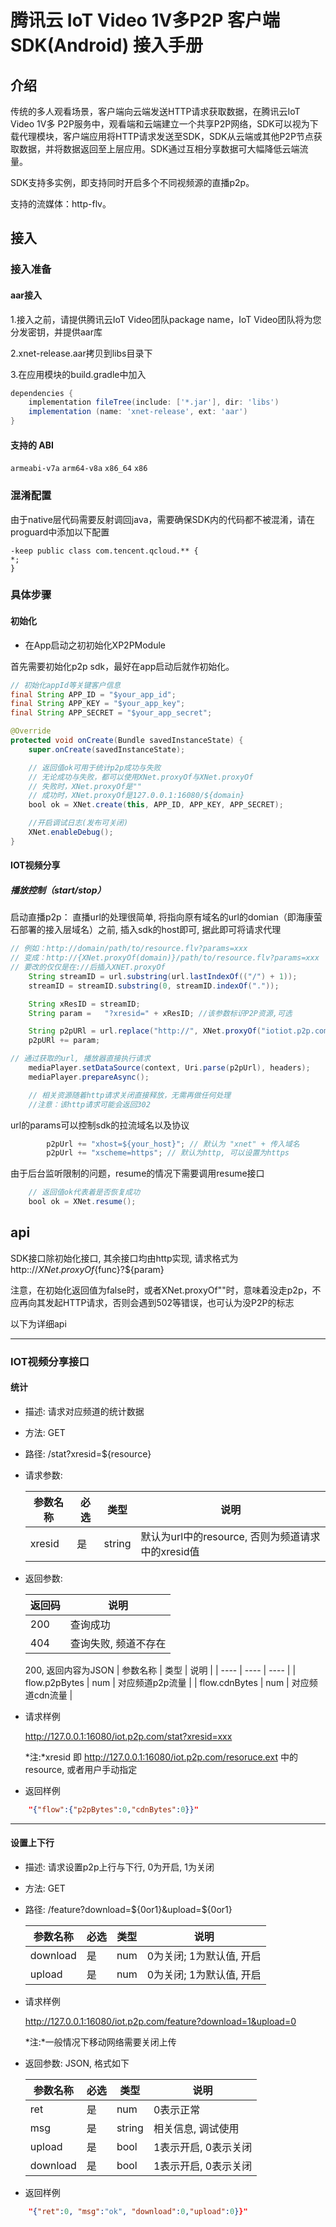 # 腾讯云 IoT Video 1V多P2P 客户端SDK(Android) 接入手册


## 介绍

传统的多人观看场景，客户端向云端发送HTTP请求获取数据，在腾讯云IoT Video 1V多 P2P服务中，观看端和云端建立一个共享P2P网络，SDK可以视为下载代理模块，客户端应用将HTTP请求发送至SDK，SDK从云端或其他P2P节点获取数据，并将数据返回至上层应用。SDK通过互相分享数据可大幅降低云端流量。

SDK支持多实例，即支持同时开启多个不同视频源的直播p2p。

支持的流媒体：http-flv。

## 接入
### 接入准备
#### aar接入
1.接入之前，请提供腾讯云IoT Video团队package name，IoT Video团队将为您分发密钥，并提供aar库

2.xnet-release.aar拷贝到libs目录下

3.在应用模块的build.gradle中加入
``` gradle
dependencies {
    implementation fileTree(include: ['*.jar'], dir: 'libs')
    implementation (name: 'xnet-release', ext: 'aar')
}
```


#### 支持的 ABI

`armeabi-v7a` `arm64-v8a` `x86_64` `x86`

### 混淆配置
由于native层代码需要反射调回java，需要确保SDK内的代码都不被混淆，请在proguard中添加以下配置
```
-keep public class com.tencent.qcloud.** {
*;
}
```
### 具体步骤


#### 初始化

- 在App启动之初初始化XP2PModule

首先需要初始化p2p sdk，最好在app启动后就作初始化。

``` java
// 初始化appId等关键客户信息
final String APP_ID = "$your_app_id";
final String APP_KEY = "$your_app_key";
final String APP_SECRET = "$your_app_secret";

@Override
protected void onCreate(Bundle savedInstanceState) {
    super.onCreate(savedInstanceState);

    // 返回值ok可用于统计p2p成功与失败
    // 无论成功与失败，都可以使用XNet.proxyOf与XNet.proxyOf
    // 失败时，XNet.proxyOf是""
    // 成功时，XNet.proxyOf是127.0.0.1:16080/${domain}
    bool ok = XNet.create(this, APP_ID, APP_KEY, APP_SECRET);

    //开启调试日志(发布可关闭)
    XNet.enableDebug();
}
```

#### IOT视频分享

##### 播放控制（start/stop）

启动直播p2p：
直播url的处理很简单, 将指向原有域名的url的domian（即海康萤石部署的接入层域名）之前, 插入sdk的host即可, 据此即可将请求代理
``` java
// 例如：http://domain/path/to/resource.flv?params=xxx
// 变成：http://{XNet.proxyOf(domain)}/path/to/resource.flv?params=xxx
// 要改的仅仅是在://后插入XNET.proxyOf
    String streamID = url.substring(url.lastIndexOf(("/") + 1));
    streamID = streamID.substring(0, streamID.indexOf("."));

    String xResID = streamID;
    String param =   "?xresid=" + xResID; //该参数标识P2P资源,可选

    String p2pURl = url.replace("http://", XNet.proxyOf("iotiot.p2p.com"));
    p2pURl += param;

// 通过获取的url, 播放器直接执行请求
    mediaPlayer.setDataSource(context, Uri.parse(p2pUrl), headers);
    mediaPlayer.prepareAsync();

    // 相关资源随着http请求关闭直接释放，无需再做任何处理
    //注意：该http请求可能会返回302
```

url的params可以控制sdk的拉流域名以及协议
```java
		p2pUrl += "xhost=${your_host}"; // 默认为 "xnet" + 传入域名
		p2pUrl += "xscheme=https"; // 默认为http, 可以设置为https
```

由于后台监听限制的问题，resume的情况下需要调用resume接口

``` java
    // 返回值ok代表着是否恢复成功
    bool ok = XNet.resume();
```

## api
  SDK接口除初始化接口, 其余接口均由http实现, 请求格式为http:://${XNet.proxyOf}${func}?${param}

注意，在初始化返回值为false时，或者XNet.proxyOf""时，意味着没走p2p，不应再向其发起HTTP请求，否则会遇到502等错误，也可认为没P2P的标志

  以下为详细api

-------------------------------

### IOT视频分享接口

#### 统计
- 描述: 请求对应频道的统计数据

- 方法: GET

- 路径: /stat?xresid=${resource}

- 请求参数:

    |  参数名称   | 必选 | 类型 | 说明 |
    |  ----  | ----   | ---- | ----  |
    | xresid  | 是 | string | 默认为url中的resource, 否则为频道请求中的xresid值 |

- 返回参数: 

    |  返回码   | 说明 |
    |  ----  | ----  |
    | 200  | 查询成功 |
    | 404  | 查询失败, 频道不存在 |
    200, 返回内容为JSON
    |  参数名称  |  类型 | 说明 |
    |  ----     | ---- | ----  |
    | flow.p2pBytes | num | 对应频道p2p流量 |
    | flow.cdnBytes | num | 对应频道cdn流量 |

- 请求样例
  
    http://127.0.0.1:16080/iot.p2p.com/stat?xresid=xxx
    
    *注:*xresid 即 http://127.0.0.1:16080/iot.p2p.com/resoruce.ext 中的 resource, 或者用户手动指定
- 返回样例
``` json
    "{"flow":{"p2pBytes":0,"cdnBytes":0}}"
```

-------------------------------
#### 设置上下行
- 描述: 请求设置p2p上行与下行, 0为开启, 1为关闭

- 方法: GET

- 路径: /feature?download=${0or1}&upload=${0or1}

    |  参数名称   | 必选 | 类型 | 说明 |
    |  ----  | ----   | ---- | ----  |
    | download  | 是 | num | 0为关闭; 1为默认值, 开启 |
    | upload  | 是 | num | 0为关闭; 1为默认值, 开启 |

 - 请求样例
   
    http://127.0.0.1:16080/iot.p2p.com/feature?download=1&upload=0
    
    *注:*一般情况下移动网络需要关闭上传

- 返回参数: JSON, 格式如下

    |  参数名称   | 必选 | 类型 | 说明 |
    |  ----  | ----   | ---- | ----  |
    | ret  | 是 | num | 0表示正常 |
    | msg  | 是 | string | 相关信息, 调试使用|
    | upload  | 是 | bool | 1表示开启, 0表示关闭 |
    | download  | 是 | bool | 1表示开启, 0表示关闭 |

- 返回样例
``` json
    "{"ret":0, "msg":"ok", "download":0,"upload":0}}"
```
